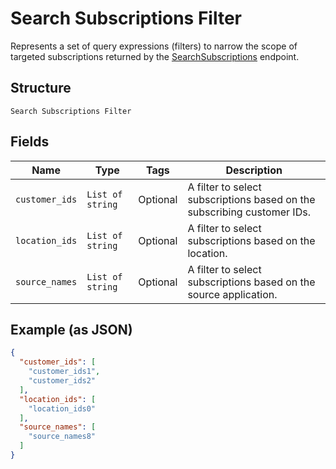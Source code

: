 
# Search Subscriptions Filter

Represents a set of query expressions (filters) to narrow the scope of targeted subscriptions returned by
the [SearchSubscriptions](../../doc/api/subscriptions.md#search-subscriptions) endpoint.

## Structure

`Search Subscriptions Filter`

## Fields

| Name | Type | Tags | Description |
|  --- | --- | --- | --- |
| `customer_ids` | `List of string` | Optional | A filter to select subscriptions based on the subscribing customer IDs. |
| `location_ids` | `List of string` | Optional | A filter to select subscriptions based on the location. |
| `source_names` | `List of string` | Optional | A filter to select subscriptions based on the source application. |

## Example (as JSON)

```json
{
  "customer_ids": [
    "customer_ids1",
    "customer_ids2"
  ],
  "location_ids": [
    "location_ids0"
  ],
  "source_names": [
    "source_names8"
  ]
}
```


